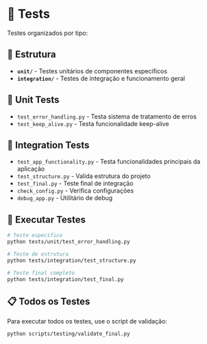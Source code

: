 # 🧪 Tests

Testes organizados por tipo:

## 📁 Estrutura

- **`unit/`** - Testes unitários de componentes específicos
- **`integration/`** - Testes de integração e funcionamento geral

## 🔬 Unit Tests

- `test_error_handling.py` - Testa sistema de tratamento de erros
- `test_keep_alive.py` - Testa funcionalidade keep-alive

## 🔗 Integration Tests

- `test_app_functionality.py` - Testa funcionalidades principais da aplicação
- `test_structure.py` - Valida estrutura do projeto
- `test_final.py` - Teste final de integração
- `check_config.py` - Verifica configurações
- `debug_app.py` - Utilitário de debug

## 🔧 Executar Testes

```bash
# Teste específico
python tests/unit/test_error_handling.py

# Teste de estrutura
python tests/integration/test_structure.py

# Teste final completo
python tests/integration/test_final.py
```

## 📋 Todos os Testes

Para executar todos os testes, use o script de validação:

```bash
python scripts/testing/validate_final.py
```
